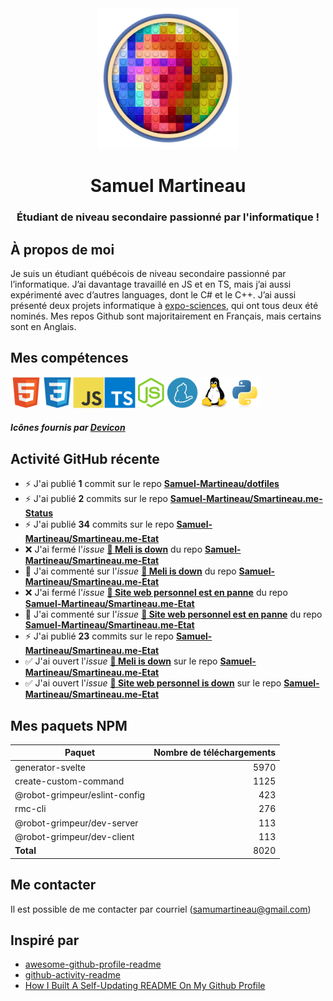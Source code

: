 <div align="middle">
  <img height="225" alt="avatar" src="https://raw.githubusercontent.com/Samuel-Martineau/Samuel-Martineau/master/avatar.png">
  <h1>Samuel Martineau</h1>
  <h3>Étudiant de niveau secondaire passionné par l'informatique !</h3>
</div>

## À propos de moi

Je suis un étudiant québécois de niveau secondaire passionné par l’informatique. J’ai davantage travaillé en JS et en TS, mais j’ai aussi expérimenté avec d’autres languages, dont le C# et le C++. J’ai aussi présenté deux projets informatique à [expo-sciences](https://technoscience.ca/programmes/expo-sciences/), qui ont tous deux été nominés. Mes repos Github sont majoritairement en Français, mais certains sont en Anglais.

## Mes compétences

<img alt="HTML5" src="https://raw.githubusercontent.com/devicons/devicon/master/icons/html5/html5-original.svg" width="50" title="HTML5" /><img alt="CSS3" src="https://raw.githubusercontent.com/devicons/devicon/master/icons/css3/css3-original.svg" width="50" title="CSS3" /><img alt="JavaScript" src="https://raw.githubusercontent.com/devicons/devicon/master/icons/javascript/javascript-original.svg" width="50" title="JavaScript" /><img alt="TypeScript" src="https://raw.githubusercontent.com/devicons/devicon/master/icons/typescript/typescript-original.svg" width="50" title="TypeScript" /><img alt="NodeJS" src="https://raw.githubusercontent.com/devicons/devicon/master/icons/nodejs/nodejs-original.svg" width="50" title="NodeJS" /><img alt="Yarn" src="https://raw.githubusercontent.com/devicons/devicon/master/icons/yarn/yarn-original.svg" width="50" title="Yarn" /><img alt="Linux" src="https://raw.githubusercontent.com/devicons/devicon/master/icons/linux/linux-original.svg" width="50" title="Linux" /><img alt="Python" src="https://raw.githubusercontent.com/devicons/devicon/master/icons/python/python-original.svg" width="50" title="Python" />

##### Icônes fournis par [Devicon](https://konpa.github.io/devicon/)

## Activité GitHub récente

- ⚡ J&#x27;ai publié **1** commit sur le repo [**Samuel-Martineau/dotfiles**](https://github.com/Samuel-Martineau/dotfiles)
- ⚡ J&#x27;ai publié **2** commits sur le repo [**Samuel-Martineau/Smartineau.me-Status**](https://github.com/Samuel-Martineau/Smartineau.me-Status)
- ⚡ J&#x27;ai publié **34** commits sur le repo [**Samuel-Martineau/Smartineau.me-Etat**](https://github.com/Samuel-Martineau/Smartineau.me-Etat)
- ❌ J&#x27;ai fermé l&#x27;_issue_ [**🛑 Meli is down**](https://github.com/Samuel-Martineau/Smartineau.me-Etat/issues/2) du repo [**Samuel-Martineau/Smartineau.me-Etat**](https://github.com/Samuel-Martineau/Smartineau.me-Etat)
- 💬 J&#x27;ai commenté sur l&#x27;_issue_ [**🛑 Meli is down**](https://github.com/Samuel-Martineau/Smartineau.me-Etat/issues/2) du repo [**Samuel-Martineau/Smartineau.me-Etat**](https://github.com/Samuel-Martineau/Smartineau.me-Etat)
- ❌ J&#x27;ai fermé l&#x27;_issue_ [**🛑 Site web personnel est en panne**](https://github.com/Samuel-Martineau/Smartineau.me-Etat/issues/1) du repo [**Samuel-Martineau/Smartineau.me-Etat**](https://github.com/Samuel-Martineau/Smartineau.me-Etat)
- 💬 J&#x27;ai commenté sur l&#x27;_issue_ [**🛑 Site web personnel est en panne**](https://github.com/Samuel-Martineau/Smartineau.me-Etat/issues/1) du repo [**Samuel-Martineau/Smartineau.me-Etat**](https://github.com/Samuel-Martineau/Smartineau.me-Etat)
- ⚡ J&#x27;ai publié **23** commits sur le repo [**Samuel-Martineau/Smartineau.me-Etat**](https://github.com/Samuel-Martineau/Smartineau.me-Etat)
- ✅ J&#x27;ai ouvert l&#x27;_issue_ [**🛑 Meli is down**](https://github.com/Samuel-Martineau/Smartineau.me-Etat/issues/2) sur le repo [**Samuel-Martineau/Smartineau.me-Etat**](https://github.com/Samuel-Martineau/Smartineau.me-Etat)
- ✅ J&#x27;ai ouvert l&#x27;_issue_ [**🛑 Site web personnel is down**](https://github.com/Samuel-Martineau/Smartineau.me-Etat/issues/1) sur le repo [**Samuel-Martineau/Smartineau.me-Etat**](https://github.com/Samuel-Martineau/Smartineau.me-Etat)

## Mes paquets NPM

| Paquet                        | Nombre de téléchargements |
| ----------------------------- | ------------------------: |
| generator-svelte              |                      5970 |
| create-custom-command         |                      1125 |
| @robot-grimpeur/eslint-config |                       423 |
| rmc-cli                       |                       276 |
| @robot-grimpeur/dev-server    |                       113 |
| @robot-grimpeur/dev-client    |                       113 |
| **Total**                     |                      8020 |

## Me contacter

Il est possible de me contacter par courriel ([samumartineau@gmail.com](mailto:samumartineau@gmail.com))

## Inspiré par

- [awesome-github-profile-readme](https://github.com/abhisheknaiidu/awesome-github-profile-readme)
- [github-activity-readme](https://github.com/jamesgeorge007/github-activity-readme)
- [How I Built A Self-Updating README On My Github Profile](https://www.mokkapps.de/blog/how-i-built-a-self-updating-readme-on-my-git-hub-profile/)

